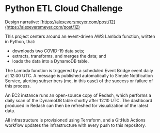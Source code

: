 # Python ETL Cloud Challenge

Design narrative: [https://alexeversmeyer.com/post/12](https://alexeversmeyer.com/post/12)

This project centers around an event-driven AWS Lambda function, written in Python, that:

- downloads two COVID-19 data sets;
- extracts, transforms, and merges the data; and
- loads the data into a DynamoDB table.

The Lambda function is triggered by a scheduled Event Bridge event daily at 12:00 UTC. A message is published 
automatically to Simple Notification Service, alerting subscribers (me, in this case) of the success or failure of this 
process.

An EC2 instance runs an open-source copy of Redash, which performs a daily scan of the DynamoDB table shortly after
12:10 UTC. The dashboard produced in Redash can then be refreshed for visualization of the latest data.

All infrastructure is provisioned using Terraform, and a GitHub Actions workflow updates the infrastructure with every 
push to this repository.